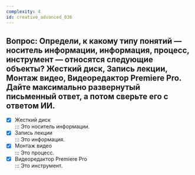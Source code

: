 ```yaml
---
complexity: 4
id: creative_advanced_036
---
```

## Вопрос: Определи, к какому типу понятий — носитель информации, информация, процесс, инструмент — относятся следующие объекты? Жесткий диск, Запись лекции, Монтаж видео, Видеоредактор Premiere Pro. Дайте максимально развернутый письменный ответ, а потом сверьте его с ответом ИИ.

- [x] Жесткий диск  
  ::: Это носитель информации.  
- [x] Запись лекции  
  ::: Это информация.  
- [x] Монтаж видео  
  ::: Это процесс.  
- [x] Видеоредактор Premiere Pro  
  ::: Это инструмент. 
